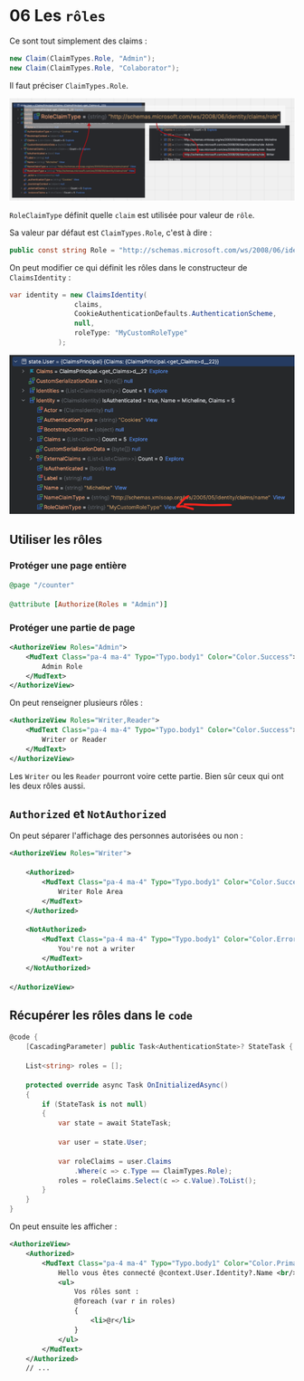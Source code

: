 # 06 Les `rôles`

Ce sont tout simplement des claims :

```cs
new Claim(ClaimTypes.Role, "Admin");
new Claim(ClaimTypes.Role, "Colaborator");
```

Il faut préciser `ClaimTypes.Role`.

<img src="assets/claims-role-in-user-hhsdqwxaiiuyejnbd.png" alt="claims-role-in-user-hhsdqwxaiiuyejnbd" />

`RoleClaimType` définit quelle `claim` est utilisée pour valeur de `rôle`.

Sa valeur par défaut est `ClaimTypes.Role`, c'est à dire :

```cs
public const string Role = "http://schemas.microsoft.com/ws/2008/06/identity/claims/role";
```

On peut modifier ce qui définit les rôles dans le constructeur de `ClaimsIdentity` :

```cs
var identity = new ClaimsIdentity(
                claims,
                CookieAuthenticationDefaults.AuthenticationScheme,
                null,
                roleType: "MyCustomRoleType"
            );
```

<img src="assets/cliams-identity-roles-definition-yyteheytrezdcsoplk.png" alt="cliams-identity-roles-definition-yyteheytrezdcsoplk" />



## Utiliser les rôles

### Protéger une page entière

```ruby
@page "/counter"

@attribute [Authorize(Roles = "Admin")]
```



### Protéger une partie de page

```xml
<AuthorizeView Roles="Admin">
    <MudText Class="pa-4 ma-4" Typo="Typo.body1" Color="Color.Success">
        Admin Role
    </MudText>
</AuthorizeView>
```

On peut renseigner plusieurs rôles :

```xml
<AuthorizeView Roles="Writer,Reader">
    <MudText Class="pa-4 ma-4" Typo="Typo.body1" Color="Color.Success">
        Writer or Reader
    </MudText>
</AuthorizeView>
```

Les `Writer` ou les `Reader` pourront voire cette partie. Bien sûr ceux qui ont les deux rôles aussi.



## `Authorized` et `NotAuthorized`

On peut séparer l'affichage des personnes autorisées ou non :

```xml
<AuthorizeView Roles="Writer">
    
    <Authorized>
        <MudText Class="pa-4 ma-4" Typo="Typo.body1" Color="Color.Success">
            Writer Role Area
        </MudText>
    </Authorized>
    
    <NotAuthorized>
        <MudText Class="pa-4 ma-4" Typo="Typo.body1" Color="Color.Error">
            You're not a writer
        </MudText>
    </NotAuthorized>
    
</AuthorizeView>
```



## Récupérer les rôles dans le `code`

```cs
@code {
    [CascadingParameter] public Task<AuthenticationState>? StateTask { get; set; }

    List<string> roles = [];

    protected override async Task OnInitializedAsync()
    {
        if (StateTask is not null)
        {
            var state = await StateTask;

            var user = state.User;

            var roleClaims = user.Claims
                .Where(c => c.Type == ClaimTypes.Role);
            roles = roleClaims.Select(c => c.Value).ToList();
        }
    }
}
```

On peut ensuite les afficher :

```xml
<AuthorizeView>
    <Authorized>
        <MudText Class="pa-4 ma-4" Typo="Typo.body1" Color="Color.Primary">
            Hello vous êtes connecté @context.User.Identity?.Name <br/>
            <ul>
                Vos rôles sont :
                @foreach (var r in roles)
                {
                    <li>@r</li>
                }
            </ul>
        </MudText>
    </Authorized>
    // ...
```


